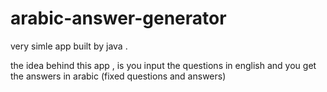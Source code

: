 # arabic-answer-generator

very simle app built by java .

the idea behind this app , is you input the questions in english and you get the answers in arabic (fixed questions and answers)
